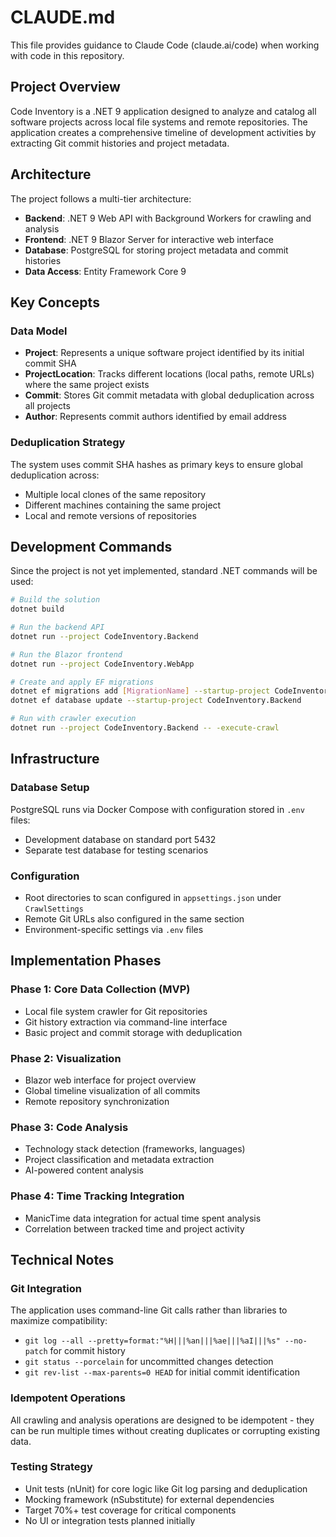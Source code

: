 # CLAUDE.md

This file provides guidance to Claude Code (claude.ai/code) when working with code in this repository.

## Project Overview

Code Inventory is a .NET 9 application designed to analyze and catalog all software projects across local file systems and remote repositories. The application creates a comprehensive timeline of development activities by extracting Git commit histories and project metadata.

## Architecture

The project follows a multi-tier architecture:

- **Backend**: .NET 9 Web API with Background Workers for crawling and analysis
- **Frontend**: .NET 9 Blazor Server for interactive web interface  
- **Database**: PostgreSQL for storing project metadata and commit histories
- **Data Access**: Entity Framework Core 9

## Key Concepts

### Data Model
- **Project**: Represents a unique software project identified by its initial commit SHA
- **ProjectLocation**: Tracks different locations (local paths, remote URLs) where the same project exists
- **Commit**: Stores Git commit metadata with global deduplication across all projects
- **Author**: Represents commit authors identified by email address

### Deduplication Strategy
The system uses commit SHA hashes as primary keys to ensure global deduplication across:
- Multiple local clones of the same repository
- Different machines containing the same project
- Local and remote versions of repositories

## Development Commands

Since the project is not yet implemented, standard .NET commands will be used:

```bash
# Build the solution
dotnet build

# Run the backend API
dotnet run --project CodeInventory.Backend

# Run the Blazor frontend
dotnet run --project CodeInventory.WebApp

# Create and apply EF migrations
dotnet ef migrations add [MigrationName] --startup-project CodeInventory.Backend
dotnet ef database update --startup-project CodeInventory.Backend

# Run with crawler execution
dotnet run --project CodeInventory.Backend -- -execute-crawl
```

## Infrastructure

### Database Setup
PostgreSQL runs via Docker Compose with configuration stored in `.env` files:
- Development database on standard port 5432
- Separate test database for testing scenarios

### Configuration
- Root directories to scan configured in `appsettings.json` under `CrawlSettings`
- Remote Git URLs also configured in the same section
- Environment-specific settings via `.env` files

## Implementation Phases

### Phase 1: Core Data Collection (MVP)
- Local file system crawler for Git repositories
- Git history extraction via command-line interface
- Basic project and commit storage with deduplication

### Phase 2: Visualization
- Blazor web interface for project overview
- Global timeline visualization of all commits
- Remote repository synchronization

### Phase 3: Code Analysis
- Technology stack detection (frameworks, languages)
- Project classification and metadata extraction
- AI-powered content analysis

### Phase 4: Time Tracking Integration
- ManicTime data integration for actual time spent analysis
- Correlation between tracked time and project activity

## Technical Notes

### Git Integration
The application uses command-line Git calls rather than libraries to maximize compatibility:
- `git log --all --pretty=format:"%H|||%an|||%ae|||%aI|||%s" --no-patch` for commit history
- `git status --porcelain` for uncommitted changes detection
- `git rev-list --max-parents=0 HEAD` for initial commit identification

### Idempotent Operations
All crawling and analysis operations are designed to be idempotent - they can be run multiple times without creating duplicates or corrupting existing data.

### Testing Strategy
- Unit tests (nUnit) for core logic like Git log parsing and deduplication
- Mocking framework (nSubstitute) for external dependencies
- Target 70%+ test coverage for critical components
- No UI or integration tests planned initially